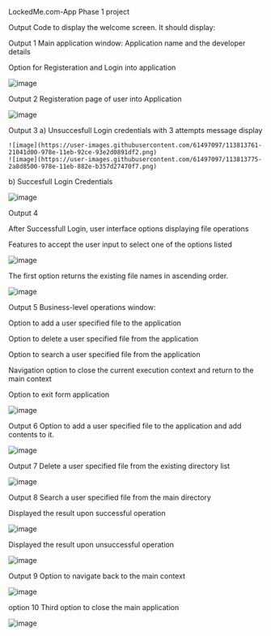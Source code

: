 LockedMe.com-App
Phase 1 project

Output
Code to display the welcome screen. It should display:

Output 1
Main application window: Application name and the developer details

Option for Registeration and Login into application

![image](https://user-images.githubusercontent.com/61497097/113813550-c10d7680-978d-11eb-988a-828f51cf5d39.png)

Output 2
Registeration page of user into Application

![image](https://user-images.githubusercontent.com/61497097/113813687-fd40d700-978d-11eb-8247-c16f379df3bd.png)

Output 3
a) Unsuccesfull Login credentials with 3 attempts message display

    ![image](https://user-images.githubusercontent.com/61497097/113813761-21041d00-978e-11eb-92ce-93e2d0891df2.png)
    ![image](https://user-images.githubusercontent.com/61497097/113813775-2a8d8500-978e-11eb-882e-b357d27470f7.png)
    
b) Succesfull Login Credentials

   ![image](https://user-images.githubusercontent.com/61497097/113813829-4133dc00-978e-11eb-870e-21a1b6e299eb.png)

Output 4

After Successfull Login, user interface options displaying file operations

Features to accept the user input to select one of the options listed

![image](https://user-images.githubusercontent.com/61497097/113814067-b3a4bc00-978e-11eb-8fa8-e46b9fb45fb0.png)


The first option returns the existing file names in ascending order.

![image](https://user-images.githubusercontent.com/61497097/113814096-bf907e00-978e-11eb-8c73-54d9dea131c0.png)



Output 5
Business-level operations window:

Option to add a user specified file to the application

Option to delete a user specified file from the application

Option to search a user specified file from the application

Navigation option to close the current execution context and return to the main context

Option to exit form application

![image](https://user-images.githubusercontent.com/61497097/113814175-e18a0080-978e-11eb-9fe2-4a53cab88275.png)


Output 6
Option to add a user specified file to the application and add contents to it.

![image](https://user-images.githubusercontent.com/61497097/113814246-f5cdfd80-978e-11eb-9532-32642846d571.png)


Output 7
Delete a user specified file from the existing directory list

![image](https://user-images.githubusercontent.com/61497097/113814276-01b9bf80-978f-11eb-8100-2dd9a6c99b78.png)



Output 8
Search a user specified file from the main directory

Displayed the result upon successful operation

![image](https://user-images.githubusercontent.com/61497097/113814324-17c78000-978f-11eb-9487-f59ebb64a8ab.png)

Displayed the result upon unsuccessful operation

![image](https://user-images.githubusercontent.com/61497097/113814646-93c1c800-978f-11eb-8132-38cea5bc52be.png)


Output 9
Option to navigate back to the main context

![image](https://user-images.githubusercontent.com/61497097/113814679-a3411100-978f-11eb-83f6-8eaf36ae066b.png)

option 10
Third option to close the main application

![image](https://user-images.githubusercontent.com/61497097/113814711-afc56980-978f-11eb-89a3-840910dc9de8.png)

